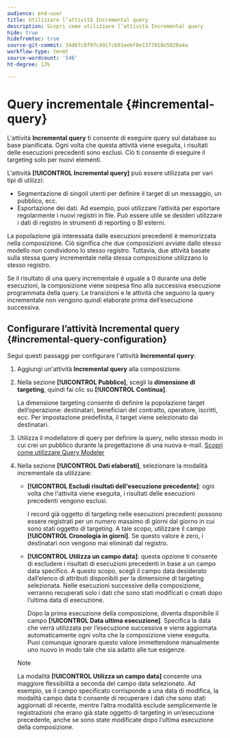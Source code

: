 ```yaml
---
audience: end-user
title: Utilizzare l’attività Incremental query
description: Scopri come utilizzare l’attività Incremental query
hide: true
hidefromtoc: true
source-git-commit: 34d6fc8f97c491fcb91eebf8e1377018e5020a4a
workflow-type: tm+mt
source-wordcount: '546'
ht-degree: 13%

---
```


# Query incrementale {#incremental-query}

<!-- Warning : contextual help IDs are declared in /start/get-started.md-->

L&#39;attività **Incremental query** ti consente di eseguire query sul database su base pianificata. Ogni volta che questa attività viene eseguita, i risultati delle esecuzioni precedenti sono esclusi. Ciò ti consente di eseguire il targeting solo per nuovi elementi.

L&#39;attività **[!UICONTROL Incremental query]** può essere utilizzata per vari tipi di utilizzi:

* Segmentazione di singoli utenti per definire il target di un messaggio, un pubblico, ecc.
* Esportazione dei dati. Ad esempio, puoi utilizzare l’attività per esportare regolarmente i nuovi registri in file. Può essere utile se desideri utilizzare i dati di registro in strumenti di reporting o BI esterni.

La popolazione già interessata dalle esecuzioni precedenti è memorizzata nella composizione. Ciò significa che due composizioni avviate dallo stesso modello non condividono lo stesso registro. Tuttavia, due attività basate sulla stessa query incrementale nella stessa composizione utilizzano lo stesso registro.

Se il risultato di una query incrementale è uguale a 0 durante una delle esecuzioni, la composizione viene sospesa fino alla successiva esecuzione programmata della query. Le transizioni e le attività che seguono la query incrementale non vengono quindi elaborate prima dell’esecuzione successiva.

## Configurare l’attività Incremental query {#incremental-query-configuration}

Segui questi passaggi per configurare l&#39;attività **Incremental query**:

1. Aggiungi un&#39;attività **Incremental query** alla composizione.

1. Nella sezione **[!UICONTROL Pubblico]**, scegli la **dimensione di targeting**, quindi fai clic su **[!UICONTROL Continua]**.

   La dimensione targeting consente di definire la popolazione target dell’operazione: destinatari, beneficiari del contratto, operatore, iscritti, ecc. Per impostazione predefinita, il target viene selezionato dai destinatari. <!--[Learn more about targeting dimensions](../../audience/about-recipients.md#targeting-dimensions)-->

1. Utilizza il modellatore di query per definire la query, nello stesso modo in cui crei un pubblico durante la progettazione di una nuova e-mail. [Scopri come utilizzare Query Modeler](../../query/query-modeler-overview.md)

1. Nella sezione **[!UICONTROL Dati elaborati]**, selezionare la modalità incrementale da utilizzare:

   * **[!UICONTROL Escludi risultati dell&#39;esecuzione precedente]**: ogni volta che l&#39;attività viene eseguita, i risultati delle esecuzioni precedenti vengono esclusi.

     I record già oggetto di targeting nelle esecuzioni precedenti possono essere registrati per un numero massimo di giorni dal giorno in cui sono stati oggetto di targeting. A tale scopo, utilizzare il campo **[!UICONTROL Cronologia in giorni]**. Se questo valore è zero, i destinatari non vengono mai eliminati dal registro.

   * **[!UICONTROL Utilizza un campo data]**: questa opzione ti consente di escludere i risultati di esecuzioni precedenti in base a un campo data specifico. A questo scopo, scegli il campo data desiderato dall’elenco di attributi disponibili per la dimensione di targeting selezionata. Nelle esecuzioni successive della composizione, verranno recuperati solo i dati che sono stati modificati o creati dopo l’ultima data di esecuzione.

     Dopo la prima esecuzione della composizione, diventa disponibile il campo **[!UICONTROL Data ultima esecuzione]**. Specifica la data che verrà utilizzata per l’esecuzione successiva e viene aggiornata automaticamente ogni volta che la composizione viene eseguita. Puoi comunque ignorare questo valore immettendone manualmente uno nuovo in modo tale che sia adatto alle tue esigenze.

   >[!NOTE]
   >
   >La modalità **[!UICONTROL Utilizza un campo data]** consente una maggiore flessibilità a seconda del campo data selezionato. Ad esempio, se il campo specificato corrisponde a una data di modifica, la modalità campo data ti consente di recuperare i dati che sono stati aggiornati di recente, mentre l’altra modalità esclude semplicemente le registrazioni che erano già state oggetto di targeting in un’esecuzione precedente, anche se sono state modificate dopo l’ultima esecuzione della composizione.

<!--

## Example {#incremental-query-example}

The following example shows the configuration of a workflow which filters every week the profiles in the Adobe Campaign database that are subscribed to the Yoga Newsletter service, to send them a welcome email.

![](../assets/incremental-query-example.png)

The workflow is made up of the following elements:

* A **[!UICONTROL Scheduler]** activity, to execute the workflow every Monday at 6 am.
* An **[!UICONTROL Incremental query]** activity, which targets all of the current subscribers during the first execution, then only the new subscribers of that week during the following executions.
* An **[!UICONTROL Email delivery]** activity.
-->
